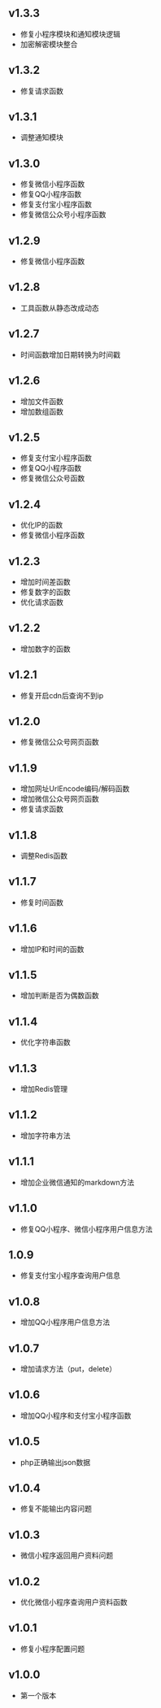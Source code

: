 ## v1.3.3
- 修复小程序模块和通知模块逻辑
- 加密解密模块整合

## v1.3.2
- 修复请求函数

## v1.3.1
- 调整通知模块

## v1.3.0
- 修复微信小程序函数
- 修复QQ小程序函数
- 修复支付宝小程序函数
- 修复微信公众号小程序函数

## v1.2.9
- 修复微信小程序函数

## v1.2.8
- 工具函数从静态改成动态

## v1.2.7
- 时间函数增加日期转换为时间戳

## v1.2.6
- 增加文件函数
- 增加数组函数

## v1.2.5
- 修复支付宝小程序函数
- 修复QQ小程序函数
- 修复微信公众号函数

## v1.2.4
- 优化IP的函数
- 修复微信小程序函数

## v1.2.3
- 增加时间差函数
- 修复数字的函数
- 优化请求函数

## v1.2.2
- 增加数字的函数

## v1.2.1
- 修复开启cdn后查询不到ip

## v1.2.0
- 修复微信公众号网页函数

## v1.1.9
- 增加网址UrlEncode编码/解码函数
- 增加微信公众号网页函数
- 修复请求函数

## v1.1.8
- 调整Redis函数

## v1.1.7
- 修复时间函数

## v1.1.6
- 增加IP和时间的函数

## v1.1.5
- 增加判断是否为偶数函数

## v1.1.4
- 优化字符串函数

## v1.1.3
- 增加Redis管理

## v1.1.2
- 增加字符串方法

## v1.1.1
- 增加企业微信通知的markdown方法

## v1.1.0
- 修复QQ小程序、微信小程序用户信息方法

## 1.0.9
- 修复支付宝小程序查询用户信息

## v1.0.8
- 增加QQ小程序用户信息方法

## v1.0.7
- 增加请求方法（put，delete）

## v1.0.6
- 增加QQ小程序和支付宝小程序函数

## v1.0.5
- php正确输出json数据

## v1.0.4
- 修复不能输出内容问题

## v1.0.3
- 微信小程序返回用户资料问题

## v1.0.2
- 优化微信小程序查询用户资料函数

## v1.0.1
- 修复小程序配置问题

## v1.0.0
- 第一个版本
